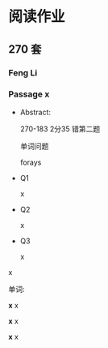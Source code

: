 # 阅读作业

## 270 套

### Feng Li

### Passage x

- Abstract:

  270-183 2分35 错第二题 

  单词问题 

  forays 

- Q1

  x

- Q2

  x

- Q3

  x

x

单词:

**x** x

**x** x

**x** x
